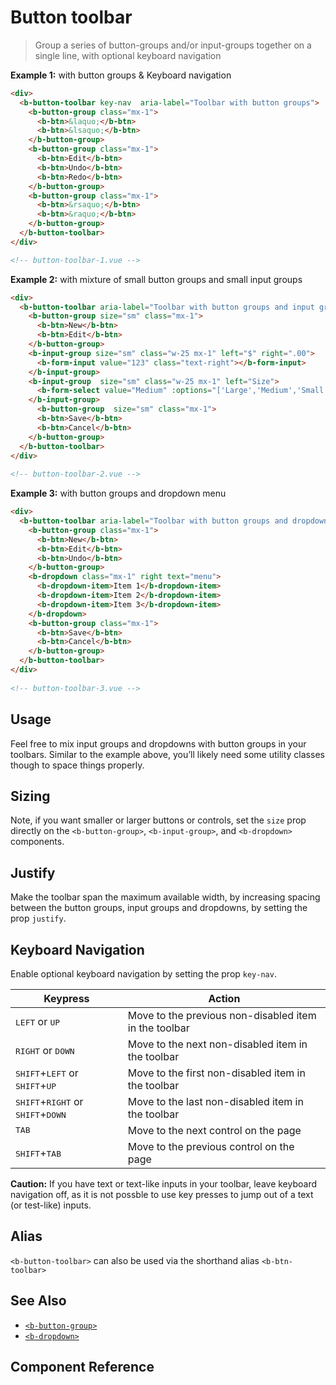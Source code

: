 # Button toolbar

> Group a series of button-groups and/or input-groups together on a single line, with optional keyboard navigation

**Example 1:** with button groups & Keyboard navigation

```html
<div>
  <b-button-toolbar key-nav  aria-label="Toolbar with button groups">
    <b-button-group class="mx-1">
      <b-btn>&laquo;</b-btn>
      <b-btn>&lsaquo;</b-btn>
    </b-button-group>
    <b-button-group class="mx-1">
      <b-btn>Edit</b-btn>
      <b-btn>Undo</b-btn>
      <b-btn>Redo</b-btn>
    </b-button-group>
    <b-button-group class="mx-1">
      <b-btn>&rsaquo;</b-btn>
      <b-btn>&raquo;</b-btn>
    </b-button-group>
  </b-button-toolbar>
</div>

<!-- button-toolbar-1.vue -->
```

**Example 2:** with mixture of small button groups and small input groups

```html
<div>
  <b-button-toolbar aria-label="Toolbar with button groups and input groups">
    <b-button-group size="sm" class="mx-1">
      <b-btn>New</b-btn>
      <b-btn>Edit</b-btn>
    </b-button-group>
    <b-input-group size="sm" class="w-25 mx-1" left="$" right=".00">
      <b-form-input value="123" class="text-right"></b-form-input>
    </b-input-group>
    <b-input-group  size="sm" class="w-25 mx-1" left="Size">
      <b-form-select value="Medium" :options="['Large','Medium','Small']"></b-form-select>
    </b-input-group>
      <b-button-group  size="sm" class="mx-1">
      <b-btn>Save</b-btn>
      <b-btn>Cancel</b-btn>
    </b-button-group>
  </b-button-toolbar>
</div>
  
<!-- button-toolbar-2.vue -->
```

**Example 3:** with button groups and dropdown menu

```html
<div>
  <b-button-toolbar aria-label="Toolbar with button groups and dropdown menu">
    <b-button-group class="mx-1">
      <b-btn>New</b-btn>
      <b-btn>Edit</b-btn>
      <b-btn>Undo</b-btn>
    </b-button-group>
    <b-dropdown class="mx-1" right text="menu">
      <b-dropdown-item>Item 1</b-dropdown-item>
      <b-dropdown-item>Item 2</b-dropdown-item>
      <b-dropdown-item>Item 3</b-dropdown-item>
    </b-dropdown>
    <b-button-group class="mx-1">
      <b-btn>Save</b-btn>
      <b-btn>Cancel</b-btn>
    </b-button-group>
  </b-button-toolbar>
</div>
  
<!-- button-toolbar-3.vue -->
```

## Usage
Feel free to mix input groups and dropdowns with button groups in your toolbars.
Similar to the example above, you’ll likely need some utility classes
though to space things properly.

## Sizing
Note, if you want smaller or larger buttons or controls, set the `size`
prop directly on the `<b-button-group>`, `<b-input-group>`, and `<b-dropdown>` components.

## Justify
Make the toolbar span the maximum available width, by increasing spacing between the
button groups, input groups and dropdowns, by setting the prop `justify`.

## Keyboard Navigation
Enable optional keyboard navigation by setting the prop `key-nav`.

| Keypress | Action
| -------- | ------
| <kbd>LEFT</kbd> or <kbd>UP</kbd> | Move to the previous non-disabled item in the toolbar
| <kbd>RIGHT</kbd> or <kbd>DOWN</kbd> | Move to the next non-disabled item in the toolbar
| <kbd>SHIFT</kbd>+<kbd>LEFT</kbd> or <kbd>SHIFT</kbd>+<kbd>UP</kbd> | Move to the first non-disabled item in the toolbar
| <kbd>SHIFT</kbd>+<kbd>RIGHT</kbd> or <kbd>SHIFT</kbd>+<kbd>DOWN</kbd> | Move to the last non-disabled item in the toolbar
| <kbd>TAB</kbd> | Move to the next control on the page
| <kbd>SHIFT</kbd>+<kbd>TAB</kbd> | Move to the previous control on the page

**Caution:** If you have text or text-like inputs in your toolbar, leave keyboard navigation off,
as it is not possble to use key presses to jump out of a text (or test-like) inputs.

## Alias
`<b-button-toolbar>` can also be used via the shorthand alias `<b-btn-toolbar>`

## See Also
- [`<b-button-group>`](./button-group)
- [`<b-dropdown>`](./dropdown)

## Component Reference
